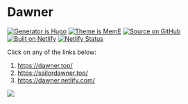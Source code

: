# Dawner

[![Generator is Hugo](https://img.shields.io/badge/Generator%20is-Hugo-ff4088?&logo=hugo)](https://github.com/gohugoio/hugo) [![Theme is MemE](https://img.shields.io/badge/Theme%20is-MemE-2a6df4)](https://github.com/reuixiy/hugo-theme-meme) [![Source on GitHub](https://img.shields.io/badge/Source%20on-GitHub-181717?&logo=github)](https://github.com/reuixiy/io-oi.me) [![Built on Netlify](https://img.shields.io/badge/Built%20on-Netlify-00c7b7?&logo=netlify)](https://www.netlify.com/) [![Netlify Status](https://api.netlify.com/api/v1/badges/956c9675-f5ac-40cf-a616-63303100e3d3/deploy-status)](https://app.netlify.com/sites/dawner/deploys)

Click on any of the links below: 

1. https://dawner.top/
2. https://sailordawner.top/
3. https://dawner.netlify.com/

<a rel="license" href="http://creativecommons.org/licenses/by-nc-sa/4.0/"><img style="border-width:0" src="https://i.creativecommons.org/l/by-nc-sa/4.0/88x31.png" /></a>